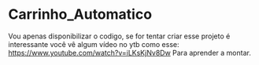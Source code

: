 # Carrinho_Automatico

Vou apenas disponibilizar o codigo, se for tentar criar esse projeto é interessante você vê algum vídeo no ytb como esse:
https://www.youtube.com/watch?v=iLKsKjNv8Dw
Para aprender a montar.
